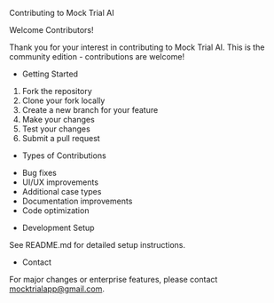 Contributing to Mock Trial AI

Welcome Contributors!

Thank you for your interest in contributing to Mock Trial AI. This is the community edition - contributions are welcome!

* Getting Started

1. Fork the repository
2. Clone your fork locally
3. Create a new branch for your feature
4. Make your changes
5. Test your changes
6. Submit a pull request

* Types of Contributions

- Bug fixes
- UI/UX improvements
- Additional case types
- Documentation improvements
- Code optimization

* Development Setup

See README.md for detailed setup instructions.

* Contact

For major changes or enterprise features, please contact mocktrialapp@gmail.com.
